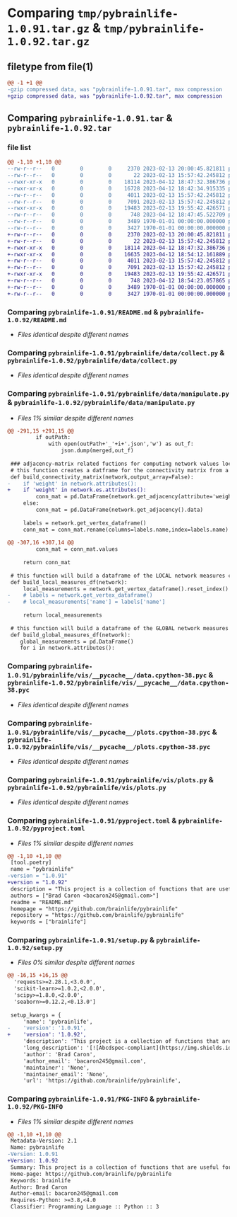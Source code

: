 # Comparing `tmp/pybrainlife-1.0.91.tar.gz` & `tmp/pybrainlife-1.0.92.tar.gz`

## filetype from file(1)

```diff
@@ -1 +1 @@
-gzip compressed data, was "pybrainlife-1.0.91.tar", max compression
+gzip compressed data, was "pybrainlife-1.0.92.tar", max compression
```

## Comparing `pybrainlife-1.0.91.tar` & `pybrainlife-1.0.92.tar`

### file list

```diff
@@ -1,10 +1,10 @@
--rw-r--r--   0        0        0     2370 2023-02-13 20:00:45.821811 pybrainlife-1.0.91/README.md
--rw-r--r--   0        0        0       22 2023-02-13 15:57:42.245812 pybrainlife-1.0.91/pybrainlife/__init__.py
--rwxr-xr-x   0        0        0    18114 2023-04-12 18:47:32.386736 pybrainlife-1.0.91/pybrainlife/data/collect.py
--rwxr-xr-x   0        0        0    16728 2023-04-12 18:42:34.915335 pybrainlife-1.0.91/pybrainlife/data/manipulate.py
--rw-r--r--   0        0        0     4011 2023-02-13 15:57:42.245812 pybrainlife-1.0.91/pybrainlife/vis/__pycache__/data.cpython-38.pyc
--rw-r--r--   0        0        0     7091 2023-02-13 15:57:42.245812 pybrainlife-1.0.91/pybrainlife/vis/__pycache__/plots.cpython-38.pyc
--rwxr-xr-x   0        0        0    19483 2023-02-13 19:55:42.426571 pybrainlife-1.0.91/pybrainlife/vis/plots.py
--rw-r--r--   0        0        0      748 2023-04-12 18:47:45.522709 pybrainlife-1.0.91/pyproject.toml
--rw-r--r--   0        0        0     3489 1970-01-01 00:00:00.000000 pybrainlife-1.0.91/setup.py
--rw-r--r--   0        0        0     3427 1970-01-01 00:00:00.000000 pybrainlife-1.0.91/PKG-INFO
+-rw-r--r--   0        0        0     2370 2023-02-13 20:00:45.821811 pybrainlife-1.0.92/README.md
+-rw-r--r--   0        0        0       22 2023-02-13 15:57:42.245812 pybrainlife-1.0.92/pybrainlife/__init__.py
+-rwxr-xr-x   0        0        0    18114 2023-04-12 18:47:32.386736 pybrainlife-1.0.92/pybrainlife/data/collect.py
+-rwxr-xr-x   0        0        0    16635 2023-04-12 18:54:12.161889 pybrainlife-1.0.92/pybrainlife/data/manipulate.py
+-rw-r--r--   0        0        0     4011 2023-02-13 15:57:42.245812 pybrainlife-1.0.92/pybrainlife/vis/__pycache__/data.cpython-38.pyc
+-rw-r--r--   0        0        0     7091 2023-02-13 15:57:42.245812 pybrainlife-1.0.92/pybrainlife/vis/__pycache__/plots.cpython-38.pyc
+-rwxr-xr-x   0        0        0    19483 2023-02-13 19:55:42.426571 pybrainlife-1.0.92/pybrainlife/vis/plots.py
+-rw-r--r--   0        0        0      748 2023-04-12 18:54:23.057865 pybrainlife-1.0.92/pyproject.toml
+-rw-r--r--   0        0        0     3489 1970-01-01 00:00:00.000000 pybrainlife-1.0.92/setup.py
+-rw-r--r--   0        0        0     3427 1970-01-01 00:00:00.000000 pybrainlife-1.0.92/PKG-INFO
```

### Comparing `pybrainlife-1.0.91/README.md` & `pybrainlife-1.0.92/README.md`

 * *Files identical despite different names*

### Comparing `pybrainlife-1.0.91/pybrainlife/data/collect.py` & `pybrainlife-1.0.92/pybrainlife/data/collect.py`

 * *Files identical despite different names*

### Comparing `pybrainlife-1.0.91/pybrainlife/data/manipulate.py` & `pybrainlife-1.0.92/pybrainlife/data/manipulate.py`

 * *Files 1% similar despite different names*

```diff
@@ -291,15 +291,15 @@
         if outPath:
             with open(outPath+'_'+i+'.json','w') as out_f:
                 json.dump(merged,out_f)
 
 ### adjacency-matrix related fuctions for computing network values locally
 # this function creates a datframe for the connectivity matrix from a network.igraph object
 def build_connectivity_matrix(network,output_array=False):
-    if 'weight' in network.attributes():
+    if 'weight' in network.es.attributes():
         conn_mat = pd.DataFrame(network.get_adjacency(attribute='weight').data)
     else:
         conn_mat = pd.DataFrame(network.get_adjacency().data)
             
     labels = network.get_vertex_dataframe()
     conn_mat = conn_mat.rename(columns=labels.name,index=labels.name)
 
@@ -307,16 +307,14 @@
         conn_mat = conn_mat.values
 
     return conn_mat
 
 # this function will build a dataframe of the LOCAL network measures computed from a network.igraph object
 def build_local_measures_df(network):
     local_measurements = network.get_vertex_dataframe().reset_index() #local
-    # labels = network.get_vertex_dataframe()
-    # local_measurements['name'] = labels['name']
 
     return local_measurements
 
 # this function will build a dataframe of the GLOBAL network measures computed from a network.igraph object
 def build_global_measures_df(network):
 	global_measurements = pd.DataFrame()
 	for i in network.attributes():
```

### Comparing `pybrainlife-1.0.91/pybrainlife/vis/__pycache__/data.cpython-38.pyc` & `pybrainlife-1.0.92/pybrainlife/vis/__pycache__/data.cpython-38.pyc`

 * *Files identical despite different names*

### Comparing `pybrainlife-1.0.91/pybrainlife/vis/__pycache__/plots.cpython-38.pyc` & `pybrainlife-1.0.92/pybrainlife/vis/__pycache__/plots.cpython-38.pyc`

 * *Files identical despite different names*

### Comparing `pybrainlife-1.0.91/pybrainlife/vis/plots.py` & `pybrainlife-1.0.92/pybrainlife/vis/plots.py`

 * *Files identical despite different names*

### Comparing `pybrainlife-1.0.91/pyproject.toml` & `pybrainlife-1.0.92/pyproject.toml`

 * *Files 1% similar despite different names*

```diff
@@ -1,10 +1,10 @@
 [tool.poetry]
 name = "pybrainlife"
-version = "1.0.91"
+version = "1.0.92"
 description = "This project is a collection of functions that are useful for analyzing MRI data derivatives generated on brainlife.io"
 authors = ["Brad Caron <bacaron245@gmail.com>"]
 readme = "README.md"
 homepage = "https://github.com/brainlife/pybrainlife"
 repository = "https://github.com/brainlife/pybrainlife"
 keywords = ["brainlife"]
```

### Comparing `pybrainlife-1.0.91/setup.py` & `pybrainlife-1.0.92/setup.py`

 * *Files 0% similar despite different names*

```diff
@@ -16,15 +16,15 @@
  'requests>=2.28.1,<3.0.0',
  'scikit-learn>=1.0.2,<2.0.0',
  'scipy>=1.8.0,<2.0.0',
  'seaborn>=0.12.2,<0.13.0']
 
 setup_kwargs = {
     'name': 'pybrainlife',
-    'version': '1.0.91',
+    'version': '1.0.92',
     'description': 'This project is a collection of functions that are useful for analyzing MRI data derivatives generated on brainlife.io',
     'long_description': '[![Abcdspec-compliant](https://img.shields.io/badge/ABCD_Spec-v1.1-green.svg)](https://github.com/soichih/abcd-spec)\n\n# pybrainlife\nThis repository contains the python package for collecting, collating, manipulating, analyzing, and visualizing MRI data generated on brainlife.io. Designed to used within the brainlife.io Analysis tab Jupyter notebooks, can be installed as a pypi package to your local machine.\n\n### Authors\n- Brad Caron (bacaron@iu.edu)\n\n### Contributors\n- Soichi Hayashi (hayashi@iu.edu)\n- Franco Pestilli (franpest@indiana.edu)\n\n### Funding\n[![NSF-BCS-1734853](https://img.shields.io/badge/NSF_BCS-1734853-blue.svg)](https://nsf.gov/awardsearch/showAward?AWD_ID=1734853)\n[![NSF-BCS-1636893](https://img.shields.io/badge/NSF_BCS-1636893-blue.svg)](https://nsf.gov/awardsearch/showAward?AWD_ID=1636893)\n\n### Citations\n\nPlease cite the following articles when publishing papers that used data, code or other resources created by the brainlife.io community.\n\n1. Avesani, P., McPherson, B., Hayashi, S. et al. The open diffusion data derivatives, brain data upcycling via integrated publishing of derivatives and reproducible open cloud services. Sci Data 6, 69 (2019). https://doi.org/10.1038/s41597-019-0073-y\n\n### Directory structure\n```\npybrainlife\n├── dist\n│\xa0\xa0 ├── pybrainlife-1.0.0-py3-none-any.whl\n│\xa0\xa0 └── pybrainlife-1.0.0.tar.gz\n├── poetry.lock\n├── pybrainlife\n│\xa0\xa0 ├── data\n│\xa0\xa0 │\xa0\xa0 ├── collect.py\n│\xa0\xa0 │\xa0\xa0 └── manipulate.py\n│\xa0\xa0 ├── __init__.py\n│\xa0\xa0 └── vis\n│\xa0\xa0     ├── plots.py\n│\xa0\xa0     └── __pycache__\n│\xa0\xa0         ├── data.cpython-38.pyc\n│\xa0\xa0         └── plots.cpython-38.pyc\n├── pyproject.toml\n├── README.md\n└── tests\n    ├── __init__.py\n    └── test_pybrainlife.py\n```\n\n### Installing locally\nThis package can be installed locally via PyPi using the following command:\n\n```\npip install pybrainlife\n```\n\n### Dependencies\n\nThis package requires the following libraries.\n  - python = "3.8"\n  - numpy = "^1.9.3"\n  - bctpy = "^0.5.2"\n  - seaborn = "^0.11.2"\n  - jgf = "^0.2.2"\n  - scikit-learn = "^1.0.2"\n  - pandas = "^1.4.2"\n  - scipy = "^1.8.0"\n  - requests = "^2.27.1"\n\nLibrary of Modules for Loading Data and Analyzing Data from brainlife.io\n\n2022 The University of Texas at Austin\n',
     'author': 'Brad Caron',
     'author_email': 'bacaron245@gmail.com',
     'maintainer': 'None',
     'maintainer_email': 'None',
     'url': 'https://github.com/brainlife/pybrainlife',
```

### Comparing `pybrainlife-1.0.91/PKG-INFO` & `pybrainlife-1.0.92/PKG-INFO`

 * *Files 1% similar despite different names*

```diff
@@ -1,10 +1,10 @@
 Metadata-Version: 2.1
 Name: pybrainlife
-Version: 1.0.91
+Version: 1.0.92
 Summary: This project is a collection of functions that are useful for analyzing MRI data derivatives generated on brainlife.io
 Home-page: https://github.com/brainlife/pybrainlife
 Keywords: brainlife
 Author: Brad Caron
 Author-email: bacaron245@gmail.com
 Requires-Python: >=3.8,<4.0
 Classifier: Programming Language :: Python :: 3
```

